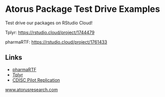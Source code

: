 # Atorus Package Test Drive Examples

Test drive our packages on RStudio Cloud! 

Tplyr:
https://rstudio.cloud/project/1744479

pharmaRTF:
https://rstudio.cloud/project/1761433

## Links

- [pharmaRTF](https://atorus-research.github.io/pharmaRTF/)
- [Tplyr](https://atorus-research.github.io/Tplyr/)
- [CDISC Pilot Replication](https://github.com/atorus-research/CDISC_pilot_replication)

www.atorusresearch.com
